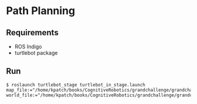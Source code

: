 # Path Planning

## Requirements

- ROS Indigo
- turtlebot package

## Run
```
$ roslaunch turtlebot_stage turtlebot_in_stage.launch map_file:="/home/kpatch/books/CognitiveRobotics/grandchallenge/grandchallenge/sscr.yaml" world_file:="/home/kpatch/books/CognitiveRobotics/grandchallenge/grandchallenge/sscr.world"
```
